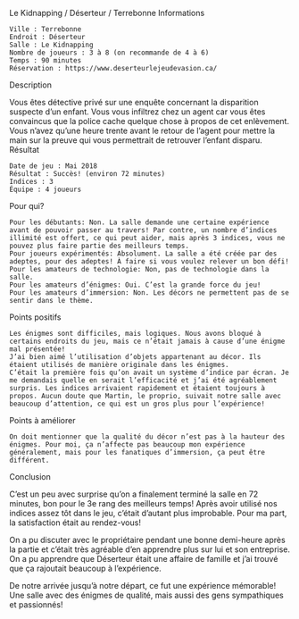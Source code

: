 
Le Kidnapping / Déserteur / Terrebonne
Informations

    Ville : Terrebonne
    Endroit : Déserteur
    Salle : Le Kidnapping
    Nombre de joueurs : 3 à 8 (on recommande de 4 à 6)
    Temps : 90 minutes
    Réservation : https://www.deserteurlejeudevasion.ca/

 
Description

Vous êtes détective privé sur une enquête concernant la disparition suspecte d’un enfant. Vous vous infiltrez chez un agent car vous êtes convaincus que la police cache quelque chose à propos de cet enlèvement. Vous n’avez qu’une heure trente avant le retour de l’agent pour mettre la main sur la preuve qui vous permettrait de retrouver l’enfant disparu.​
Résultat

    Date de jeu : Mai 2018
    Résultat : Succès! (environ 72 minutes)
    Indices : 3
    Équipe : 4 joueurs

Pour qui?

    Pour les débutants: Non. La salle demande une certaine expérience avant de pouvoir passer au travers! Par contre, un nombre d’indices illimité est offert, ce qui peut aider, mais après 3 indices, vous ne pouvez plus faire partie des meilleurs temps.
    Pour joueurs expérimentés: Absolument. La salle a été créée par des adeptes, pour des adeptes! À faire si vous voulez relever un bon défi!
    Pour les amateurs de technologie: Non, pas de technologie dans la salle.
    Pour les amateurs d’énigmes: Oui. C’est la grande force du jeu!
    Pour les amateurs d’immersion: Non. Les décors ne permettent pas de se sentir dans le thème.

Points positifs

    Les énigmes sont difficiles, mais logiques. Nous avons bloqué à certains endroits du jeu, mais ce n’était jamais à cause d’une énigme mal présentée!
    J’ai bien aimé l’utilisation d’objets appartenant au décor. Ils étaient utilisés de manière originale dans les énigmes.
    C’était la première fois qu’on avait un système d’indice par écran. Je me demandais quelle en serait l’efficacité et j’ai été agréablement surpris. Les indices arrivaient rapidement et étaient toujours à propos. Aucun doute que Martin, le proprio, suivait notre salle avec beaucoup d’attention, ce qui est un gros plus pour l’expérience!

Points à améliorer

    On doit mentionner que la qualité du décor n’est pas à la hauteur des énigmes. Pour moi, ça n’affecte pas beaucoup mon expérience généralement, mais pour les fanatiques d’immersion, ça peut être différent.

Conclusion

C’est un peu avec surprise qu’on a finalement terminé la salle en 72 minutes, bon pour le 3e rang des meilleurs temps! Après avoir utilisé nos indices assez tôt dans le jeu, c’était d’autant plus improbable. Pour ma part, la satisfaction était au rendez-vous!

On a pu discuter avec le propriétaire pendant une bonne demi-heure après la partie et c’était très agréable d’en apprendre plus sur lui et son entreprise. On a pu apprendre que Déserteur était une affaire de famille et j’ai trouvé que ça rajoutait beaucoup à l’expérience.

De notre arrivée jusqu’à notre départ, ce fut une expérience mémorable! Une salle avec des énigmes de qualité, mais aussi des gens sympathiques et passionnés!
